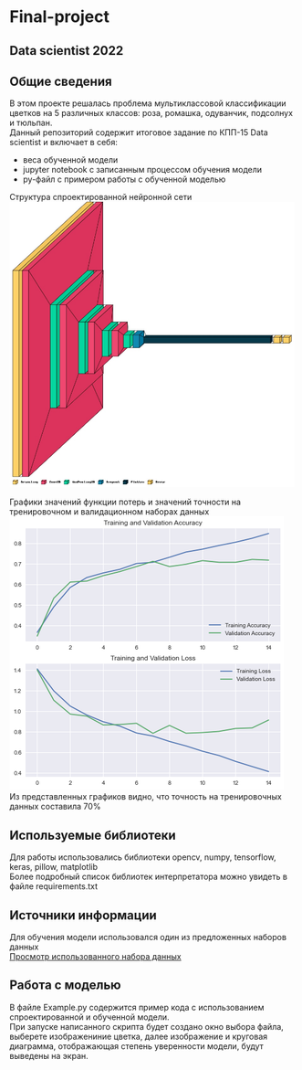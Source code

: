 # Final-project
## Data scientist 2022

## Общие сведения  
В этом проекте решалась проблема мультиклассовой классификации цветков на 5 различных классов: роза, ромашка, одуванчик, подсолнух и тюльпан.  
Данный репозиторий содержит итоговое задание по КПП-15 Data scientist и включает в себя: 
* веса обученной модели  
* jupyter notebook с записанным процессом обучения модели  
* py-файл с примером работы с обученной моделью   

Структура спроектированной нейронной сети  
<img src="./imgs/Model_structure.jpg" width="500" height="500" />  

Графики значений функции потерь и значений точности на тренировочном и валидационном наборах данных  
<img src="./imgs/stats.png" />  
Из представленных графиков видно, что точность на тренировочных данных составила 70%

## Используемые библиотеки
Для работы использовались библиотеки opencv, numpy, tensorflow, keras, pillow, matplotlib  
Более подробный список библиотек интерпретатора можно увидеть в файле requirements.txt

## Источники информации  
Для обучения модели использовался один из предложенных наборов данных  
[Просмотр использованного набора данных](https://www.kaggle.com/datasets/alxmamaev/flowers-recognition)  

## Работа с моделью  
В файле Example.py содержится пример кода с использованием спроектированной и обученной модели.  
При запуске написанного скрипта будет создано окно выбора файла, выберете изображениние цветка, далее изображение и круговая диаграмма, отображающая степень уверенности модели, будут выведены на экран.